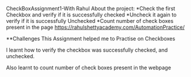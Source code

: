 CheckBoxAssignment1-With Rahul
About the project:
*Check the first Checkbox and verify if it is successfully checked
*Uncheck it again to verify if it is successfully Unchecked
*Count number of check boxes present in the page
https://rahulshettyacademy.com/AutomationPractice/

**Challenges
This Assignment helped me to Practise on Checkboxes

I learnt how to verify the checkbox was successfully checked, and unchecked.

Also learnt to count number of check boxes present in the webpage
